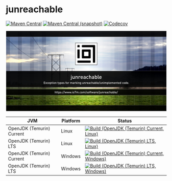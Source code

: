 junreachable
===

[![Maven Central](https://img.shields.io/maven-central/v/com.io7m.junreachable/com.io7m.junreachable.svg?style=flat-square)](http://search.maven.org/#search%7Cga%7C1%7Cg%3A%22com.io7m.junreachable%22)
[![Maven Central (snapshot)](https://img.shields.io/nexus/s/com.io7m.junreachable/com.io7m.junreachable?server=https%3A%2F%2Fs01.oss.sonatype.org&style=flat-square)](https://s01.oss.sonatype.org/content/repositories/snapshots/com/io7m/junreachable/)
[![Codecov](https://img.shields.io/codecov/c/github/io7m-com/junreachable.svg?style=flat-square)](https://codecov.io/gh/io7m-com/junreachable)

![com.io7m.junreachable](./src/site/resources/junreachable.jpg?raw=true)

| JVM | Platform | Status |
|-----|----------|--------|
| OpenJDK (Temurin) Current | Linux | [![Build (OpenJDK (Temurin) Current, Linux)](https://img.shields.io/github/actions/workflow/status/io7m-com/junreachable/main.linux.temurin.current.yml)](https://www.github.com/io7m-com/junreachable/actions?query=workflow%3Amain.linux.temurin.current)|
| OpenJDK (Temurin) LTS | Linux | [![Build (OpenJDK (Temurin) LTS, Linux)](https://img.shields.io/github/actions/workflow/status/io7m-com/junreachable/main.linux.temurin.lts.yml)](https://www.github.com/io7m-com/junreachable/actions?query=workflow%3Amain.linux.temurin.lts)|
| OpenJDK (Temurin) Current | Windows | [![Build (OpenJDK (Temurin) Current, Windows)](https://img.shields.io/github/actions/workflow/status/io7m-com/junreachable/main.windows.temurin.current.yml)](https://www.github.com/io7m-com/junreachable/actions?query=workflow%3Amain.windows.temurin.current)|
| OpenJDK (Temurin) LTS | Windows | [![Build (OpenJDK (Temurin) LTS, Windows)](https://img.shields.io/github/actions/workflow/status/io7m-com/junreachable/main.windows.temurin.lts.yml)](https://www.github.com/io7m-com/junreachable/actions?query=workflow%3Amain.windows.temurin.lts)|
